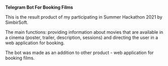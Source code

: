 **Telegram Bot For Booking Films**

This is the result product of my participating in Summer Hackathon 2021 by SimbirSoft. 

The main functions: providing information about movies that are available in a cinema (poster, trailer, description, sessions) and directing the user in a web application for booking.

The bot was made as an addition to other product - web application for booking films.

